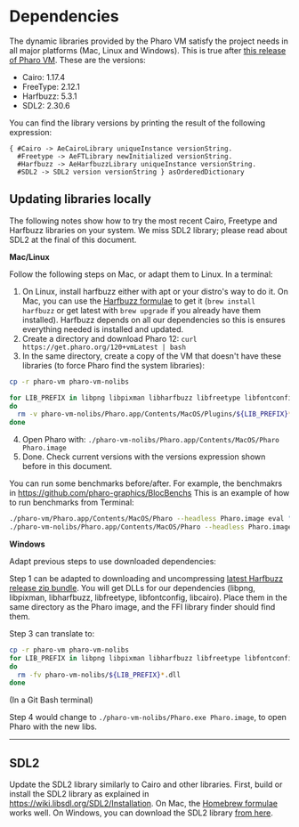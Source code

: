 # Dependencies

The dynamic libraries provided by the Pharo VM satisfy the project needs in all major platforms (Mac, Linux and Windows). This is true after [this release of Pharo VM](https://github.com/pharo-project/pharo-vm/releases/tag/v9.0.21). These are the versions:
- Cairo: 1.17.4
- FreeType: 2.12.1
- Harfbuzz: 5.3.1
- SDL2: 2.30.6

You can find the library versions by printing the result of the following expression:
```smalltalk
{ #Cairo -> AeCairoLibrary uniqueInstance versionString.
  #Freetype -> AeFTLibrary newInitialized versionString.
  #Harfbuzz -> AeHarfbuzzLibrary uniqueInstance versionString.
  #SDL2 -> SDL2 version versionString } asOrderedDictionary
```

## Updating libraries locally

The following notes show how to try the most recent Cairo, Freetype and Harfbuzz libraries on your system. We miss SDL2 library; please read about SDL2 at the final of this document.

**Mac/Linux**

Follow the following steps on Mac, or adapt them to Linux. In a terminal:

1. On Linux, install harfbuzz either with apt or your distro's way to do it. On Mac, you can use the [Harfbuzz formulae](https://formulae.brew.sh/formula/harfbuzz#default) to get it (`brew install harfbuzz` or get latest with `brew upgrade` if you already have them installed). Harfbuzz depends on all our dependencies so this is ensures everything needed is installed and updated.
2. Create a directory and download Pharo 12: `curl https://get.pharo.org/120+vmLatest | bash`
3. In the same directory, create a copy of the VM that doesn't have these libraries (to force Pharo find the system libraries):
```bash
cp -r pharo-vm pharo-vm-nolibs

for LIB_PREFIX in libpng libpixman libharfbuzz libfreetype libfontconfig libcairo
do 
  rm -v pharo-vm-nolibs/Pharo.app/Contents/MacOS/Plugins/${LIB_PREFIX}*dylib  
done
```
4. Open Pharo with: `./pharo-vm-nolibs/Pharo.app/Contents/MacOS/Pharo Pharo.image`
5. Done. Check current versions with the versions expression shown before in this document.


You can run some benchmarks before/after. For example, the benchmakrs in https://github.com/pharo-graphics/BlocBenchs
This is an example of how to run benchmarks from Terminal:
```bash
./pharo-vm/Pharo.app/Contents/MacOS/Pharo --headless Pharo.image eval "AeBenchFigureGridRunner new run"
./pharo-vm-nolibs/Pharo.app/Contents/MacOS/Pharo --headless Pharo.image eval "AeBenchFigureGridRunner new run"
```

**Windows**

Adapt previous steps to use downloaded dependencies: 

Step 1 can be adapted to downloading and uncompressing [latest Harfbuzz release zip bundle](https://github.com/harfbuzz/harfbuzz/releases).
You will get DLLs for our dependencies (libpng, libpixman, libharfbuzz, libfreetype, libfontconfig, libcairo).
Place them in the same directory as the Pharo image, and the FFI library finder should find them.

Step 3 can translate to:
```bash
cp -r pharo-vm pharo-vm-nolibs
for LIB_PREFIX in libpng libpixman libharfbuzz libfreetype libfontconfig libcairo
do 
  rm -fv pharo-vm-nolibs/${LIB_PREFIX}*.dll
done
```
(In a Git Bash terminal)

Step 4 would change to `./pharo-vm-nolibs/Pharo.exe Pharo.image`, to open Pharo with the new libs.

---

SDL2
----

Update the SDL2 library similarly to Cairo and other libraries. First, build or install the SDL2 library as explained in https://wiki.libsdl.org/SDL2/Installation. On Mac, the [Homebrew formulae](https://formulae.brew.sh/formula/sdl2) works well. On Windows, you can download the SDL2 library [from here](https://github.com/libsdl-org/SDL/releases/latest).
